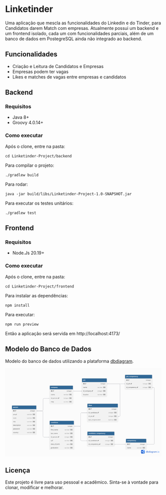 # Linketinder

Uma aplicação que mescla as funcionalidades do Linkedin e do Tinder, para Candidatos darem Match com empresas. Atualmente possui um backend e um frontend isolado, cada um com funcionalidades parciais, além de um banco de dados em PostegreSQL ainda não integrado ao backend.

## Funcionalidades

-   Criação e Leitura de Candidatos e Empresas
-   Empresas podem ter vagas
-   Likes e matches de vagas entre empresas e candidatos

## Backend

### Requisitos

-   Java 8+
-   Groovy 4.0.14+

### Como executar

Após o clone, entre na pasta:

```
cd Linketinder-Project/backend
```

Para compilar o projeto:

```
./gradlew build
```

Para rodar:

```
java -jar build/libs/Linketinder-Project-1.0-SNAPSHOT.jar
```

Para executar os testes unitários:

```
./gradlew test
```

## Frontend

### Requisitos

-   Node.Js 20.19+

### Como executar

Após o clone, entre na pasta:

```
cd Linketinder-Project/frontend
```

Para instalar as dependências:

```
npm install
```

Para executar:

```
npm run preview
```

Então a aplicação será servida em http://localhost:4173/

## Modelo do Banco de Dados

Modelo do banco de dados utilizando a plataforma [dbdiagram](https://dbdiagram.io).

<img src="./MERDER.png" width="900">

## Licença

Este projeto é livre para uso pessoal e acadêmico. Sinta-se à vontade para clonar, modificar e melhorar.

